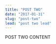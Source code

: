 ```yaml
---
title: "POST TWO"
date: "2017-01-31"
slug: "post-two"
lead: "post two lead"
---
```


POST TWO CONTENT
